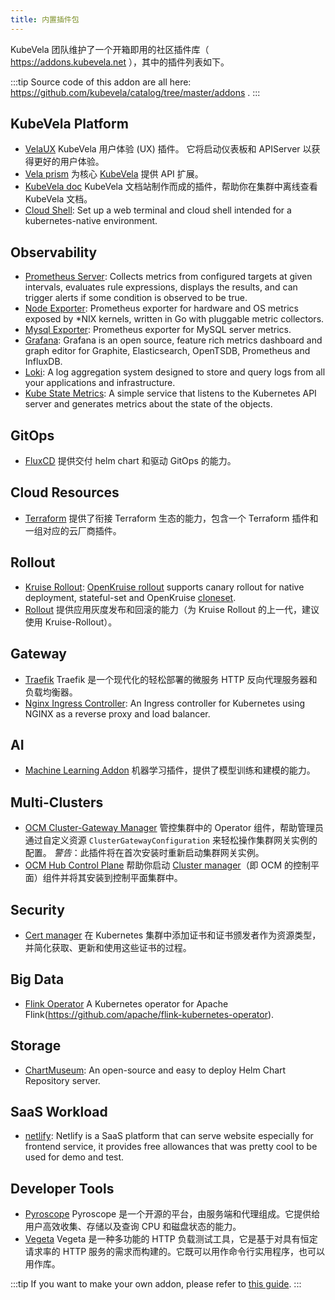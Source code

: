 ```yaml
---
title: 内置插件包
---
```


KubeVela 团队维护了一个开箱即用的社区插件库（ https://addons.kubevela.net ），其中的插件列表如下。

:::tip
Source code of this addon are all here: https://github.com/kubevela/catalog/tree/master/addons .
:::

## KubeVela Platform

* [VelaUX](./velaux) KubeVela 用户体验 (UX) 插件。 它将启动仪表板和 APIServer 以获得更好的用户体验。
* [Vela prism](./vela-prism) 为核心 [KubeVela](https://github.com/kubevela/kubevela)  提供 API 扩展。
* [KubeVela doc](./kubevela-io) KubeVela 文档站制作而成的插件，帮助你在集群中离线查看 KubeVela 文档。
* [Cloud Shell](../../tutorials/cloud-shell): Set up a web terminal and cloud shell intended for a kubernetes-native environment.


## Observability

* [Prometheus Server](../../platform-engineers/operations/observability): Collects metrics from configured targets at given intervals, evaluates rule expressions, displays the results, and can trigger alerts if some condition is observed to be true.
* [Node Exporter](../../platform-engineers/operations/observability): Prometheus exporter for hardware and OS metrics exposed by *NIX kernels, written in Go with pluggable metric collectors.
* [Mysql Exporter](./mysql-exporter): Prometheus exporter for MySQL server metrics.
* [Grafana](../../platform-engineers/operations/observability): Grafana is an open source, feature rich metrics dashboard and graph editor for Graphite, Elasticsearch, OpenTSDB, Prometheus and InfluxDB.
* [Loki](../../platform-engineers/operations/o11y/logging): A log aggregation system designed to store and query logs from all your applications and infrastructure.
* [Kube State Metrics](../../platform-engineers/operations/observability): A simple service that listens to the Kubernetes API server and generates metrics about the state of the objects.

## GitOps

* [FluxCD](./fluxcd) 提供交付 helm chart 和驱动 GitOps 的能力。

## Cloud Resources

* [Terraform](./terraform) 提供了衔接 Terraform 生态的能力，包含一个 Terraform 插件和一组对应的云厂商插件。

## Rollout

* [Kruise Rollout](./kruise-rollout): [OpenKruise rollout](https://github.com/openkruise/rollouts) supports canary rollout for native deployment, stateful-set and OpenKruise [cloneset](https://openkruise.io/docs/user-manuals/cloneset/).
* [Rollout](./rollout) 提供应用灰度发布和回滚的能力（为 Kruise Rollout 的上一代，建议使用 Kruise-Rollout）。

## Gateway

* [Traefik](./traefik) Traefik 是一个现代化的轻松部署的微服务 HTTP 反向代理服务器和负载均衡器。
* [Nginx Ingress Controller](./nginx-ingress-controller): An Ingress controller for Kubernetes using NGINX as a reverse proxy and load balancer.

## AI

* [Machine Learning Addon](./ai) 机器学习插件，提供了模型训练和建模的能力。

## Multi-Clusters

* [OCM Cluster-Gateway Manager](./ocm-gateway-manager-addon)  管控集群中的 Operator 组件，帮助管理员通过自定义资源 `ClusterGatewayConfiguration` 来轻松操作集群网关实例的配置。 *警告*：此插件将在首次安装时重新启动集群网关实例。
* [OCM Hub Control Plane](./ocm-hub-control-plane) 帮助你启动 [Cluster manager](https://open-cluster-management.io/getting-started/core/cluster-manager/)（即 OCM 的控制平面）组件并将其安装到控制平面集群中。

## Security

* [Cert manager](./cert-manager) 在 Kubernetes 集群中添加证书和证书颁发者作为资源类型，并简化获取、更新和使用这些证书的过程。

## Big Data

* [Flink Operator](./flink-kubernetes-operator) A Kubernetes operator for Apache Flink(https://github.com/apache/flink-kubernetes-operator).

## Storage

* [ChartMuseum](./chartmuseum): An open-source and easy to deploy Helm Chart Repository server.

## SaaS Workload

* [netlify](./netlify): Netlify is a SaaS platform that can serve website especially for frontend service, it provides free allowances that was pretty cool to be used for demo and test.

## Developer Tools

* [Pyroscope](./pyroscope) Pyroscope 是一个开源的平台，由服务端和代理组成。它提供给用户高效收集、存储以及查询 CPU 和磁盘状态的能力。
* [Vegeta](./vegeta) Vegeta 是一种多功能的 HTTP 负载测试工具，它是基于对具有恒定请求率的 HTTP 服务的需求而构建的。它既可以用作命令行实用程序，也可以用作库。

:::tip
If you want to make your own addon, please refer to [this guide](../../platform-engineers/addon/intro.md).
:::